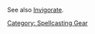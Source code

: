 See also [Invigorate](Invigorate "wikilink").

[Category: Spellcasting Gear](Category:_Spellcasting_Gear "wikilink")

